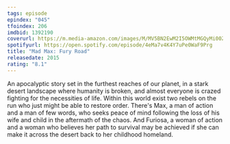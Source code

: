 ```yaml
---
tags: episode
epindex: "045"
tfoindex: 206
imdbid: 1392190
coverurl: https://m.media-amazon.com/images/M/MV5BN2EwM2I5OWMtMGQyMi00Zjg1LWJkNTctZTdjYTA4OGUwZjMyXkEyXkFqcGdeQXVyMTMxODk2OTU@._V1_SY300_CR0,0,202,300_.jpg
spotifyurl: https://open.spotify.com/episode/4eMa7v4K4Y7uPe0WaF9Prg
title: "Mad Max: Fury Road"
releasedate: 2015
rating: "8.1"
---
```


An apocalyptic story set in the furthest reaches of our planet, in a stark desert landscape where humanity is broken, and almost everyone is crazed fighting for the necessities of life. Within this world exist two rebels on the run who just might be able to restore order. There's Max, a man of action and a man of few words, who seeks peace of mind following the loss of his wife and child in the aftermath of the chaos. And Furiosa, a woman of action and a woman who believes her path to survival may be achieved if she can make it across the desert back to her childhood homeland.